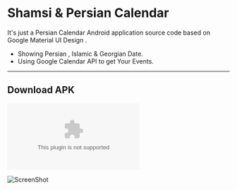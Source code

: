 Shamsi & Persian Calendar
===================

It's just a Persian Calendar Android application source code based on Google Material UI Design . 


 - Showing Persian , Islamic & Georgian Date.
 - Using Google Calendar API to get Your Events.

----------

## Download APK
![Download](https://raw.github.com/mohammadreza2012/ShamsiCalendar/master/ShCalandar-v1.0.apk)

![ScreenShot](https://raw.github.com/mohammadreza2012/ShamsiCalendar/master/preview.jpg)

